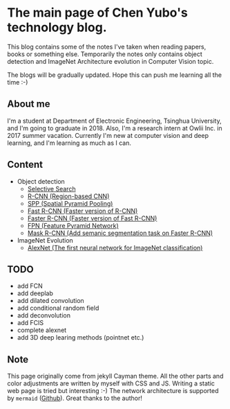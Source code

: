 # The main page of Chen Yubo's technology blog.

This blog contains some of the notes I've taken when reading papers, books or something else. Temporarily the notes only contains object detection and ImageNet Architecture evolution in Computer Vision topic.

The blogs will be gradually updated. Hope this can push me learning all the time :-)

## About me

I'm a student at Department of Electronic Engineering, Tsinghua University, and I'm going to graduate in 2018. Also, I'm a research intern at Owlii Inc. in 2017 summer vacation. Currently I'm new at computer vision and deep learning, and I'm learning as much as I can. 

## Content

- Object detection
   - [Selective Search](Object_detection/Selective_Search.md)
   - [R-CNN (Region-based CNN)](Object_detection/R-CNN.md)
   - [SPP (Spatial Pyramid Pooling)](Object_detection/SPP.md)
   - [Fast R-CNN (Faster version of R-CNN)](Object_detection/Fast_R-CNN.md)
   - [Faster R-CNN (Faster version of Fast R-CNN)](Object_detection/Faster_R-CNN.md)
   - [FPN (Feature Pyramid Network)](Object_detection/FPN.md)
   - [Mask R-CNN (Add semanic segmentation task on Faster R-CNN)](Object_detection/Mask_R-CNN.md)
- ImageNet Evolution
   - [AlexNet (The first neural network for ImageNet classification)](ImageNet_evolution/AlexNet.md)

## TODO

- add FCN 
- add deeplab
- add dilated convolution
- add conditional random field
- add deconvolution
- add FCIS
- complete alexnet
- add 3D deep learing methods (pointnet etc.)

## Note
 
This page originally come from jekyll Cayman theme. All the other parts and color adjustments are written by myself with CSS and JS. Writing a static web page is tried but interesting :-) The network architecture is supported by ```mermaid``` ([Github](https://github.com/knsv/mermaid)). Great thanks to the author!
